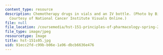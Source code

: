 ```yaml
---
content_type: resource
description: Chemotherapy drugs in vials and an IV bottle. (Photo by Bill Branson.
  Courtesy of National Cancer Institute Visuals Online.)
file: null
file_location: /coursemedia/hst-151-principles-of-pharmacology-spring-2005/91ecc2fdc99bb06e1a96dbcb6636e476_hst-151s05.jpg
file_type: image/jpeg
resourcetype: Image
title: hst-151s05.jpg
uid: 91ecc2fd-c99b-b06e-1a96-dbcb6636e476
---
```

